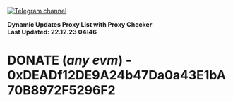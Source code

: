 [![Telegram channel](https://img.shields.io/endpoint?url=https://runkit.io/damiankrawczyk/telegram-badge/branches/master?url=https://t.me/n4z4v0d)](https://t.me/n4z4v0d) 

**Dynamic Updates Proxy List with Proxy Checker**  
**Last Updated: 22.12.23 04:46**

# DONATE (_any evm_) - 0xDEADf12DE9A24b47Da0a43E1bA70B8972F5296F2
